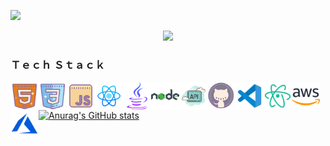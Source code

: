 ![](https://komarev.com/ghpvc/?username=arifmamon&color=green)

<p align="center">
  <img width="250" src="https://tenor.com/view/yawn-tired-anime-gif-9525859">
</p>


### Ｔｅｃｈ Ｓｔａｃｋ
<div align-items="center">
<a target="_blank" href="https://en.wikipedia.org/wiki/HTML5"><img align="left" alt="HTML" width="45px" src="/icons/icons8-html-5-512.png">
<a target="_blank" href="https://en.wikipedia.org/wiki/CSS"><img align="left" alt="CSS" width="45px" src="/icons/icons8-css3-512.png">
<a target="_blank" href="https://en.wikipedia.org/wiki/JavaScript"><img align="left" alt="JavaScript" width="45px" src="/icons/icons8-javascript-512.png">
<a target="_blank" href="https://reactnative.dev/"><img align="left" alt="ReactJS" width="45px" src="/icons/icons8-react-native-512.png">
<a target="_blank" href="https://www.java.com/"><img align="left" alt="Java" width="45px" src="/icons/icons8-java-512.png">
<a target="_blank" href="https://nodejs.org/"><img align="left" alt="NodeJS" width="45px" src="/icons/icons8-nodejs.svg">
<a target="_blank" href="https://en.wikipedia.org/wiki/API"><img align="left" alt="API" width="45px" src="/icons/icons8-api-500.png">

<a target="_blank" href="https://github.com/"><img align="left" alt="Github" width="45px" src="/icons/icons8-github-512.png">
<a target="_blank" href="https://code.visualstudio.com/download"><img align="left" alt="VsCode" width="45px" src="/icons/icons8-visual-studio-code-2019-480.png">
<a target="_blank" href="https://atom.io/"><img align="left" alt="Atom" width="45px" src="/icons/icons8-atom-editor-480.png">

<a target="_blank" href="https://aws.amazon.com/"><img align="left" alt="AWS" width="45px" src="/icons/icons8-amazon-web-services-480.png">
<a target="_blank" href="https://azure.microsoft.com/"><img align="left" alt="Azure" width="45px" src="/icons/icons8-azure-480.png">
</div>
<br>

[![Anurag's GitHub stats](https://github-readme-stats.vercel.app/api?username=arifmamon&show_icons=true&theme=radical)](https://github.com/anuraghazra/github-readme-stats)
